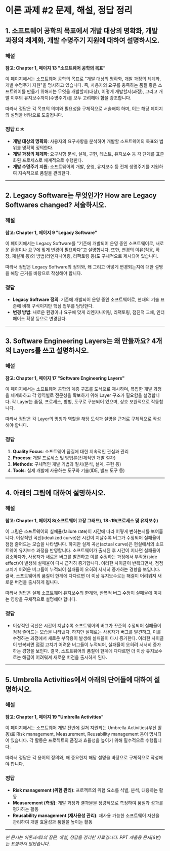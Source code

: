 # 이론 과제 #2 문제, 해설, 정답 정리


## 1. 소프트웨어 공학의 목표에서 개발 대상의 명확화, 개발 과정의 체계화, 개발 수명주기 지원에 대하여 설명하시오.

### 해설
**참고: Chapter 1, 페이지 13 "소프트웨어 공학의 목표"**

이 페이지에서는 소프트웨어 공학의 목표로 "개발 대상의 명확화, 개발 과정의 체계화, 개발 수명주기 지원"을 명시하고 있습니다. 즉, 사용자의 요구를 충족하는 품질 좋은 소프트웨어를 만들기 위해서는 무엇을 개발할지(대상), 어떻게 개발할지(과정), 그리고 개발 이후의 유지보수까지(수명주기)를 모두 고려해야 함을 강조합니다.

따라서 정답은 각 목표의 의미와 필요성을 구체적으로 서술해야 하며, 이는 해당 페이지의 설명을 바탕으로 도출됩니다.

### 정답ㅍㅊ
- **개발 대상의 명확화**: 사용자의 요구사항을 분석하여 개발할 소프트웨어의 목표와 범위를 명확히 정의한다.
- **개발 과정의 체계화**: 요구사항 분석, 설계, 구현, 테스트, 유지보수 등 각 단계를 표준화된 프로세스로 체계적으로 수행한다.
- **개발 수명주기 지원**: 소프트웨어의 개발, 운영, 유지보수 등 전체 생명주기를 지원하여 지속적으로 품질을 관리한다.

---


## 2. Legacy Software는 무엇인가? How are Legacy Softwares changed? 서술하시오.

### 해설
**참고: Chapter 1, 페이지 9 "Legacy Software"**

이 페이지에서는 Legacy Software를 "기존에 개발되어 운영 중인 소프트웨어로, 새로운 환경이나 요구에 맞게 변경이 필요하다"고 설명합니다. 또한, 변경의 이유(적응, 확장, 재설계 등)와 방법(리엔지니어링, 리팩토링 등)도 구체적으로 제시되어 있습니다.

따라서 정답은 Legacy Software의 정의와, 왜 그리고 어떻게 변경되는지에 대한 설명을 해당 근거를 바탕으로 작성해야 합니다.

### 정답
- **Legacy Software 정의**: 기존에 개발되어 운영 중인 소프트웨어로, 현재의 기술 표준에 비해 구식이지만 핵심 업무를 담당한다.
- **변경 방법**: 새로운 환경이나 요구에 맞게 리엔지니어링, 리팩토링, 점진적 교체, 인터페이스 확장 등으로 변경된다.

---


## 3. Software Engineering Layers는 왜 만들까요? 4개의 Layers를 쓰고 설명하시오.

### 해설
**참고: Chapter 1, 페이지 17 "Software Engineering Layers"**

이 페이지에서는 소프트웨어 공학의 계층 구조를 도식으로 제시하며, 복잡한 개발 과정을 체계화하고 각 영역별로 전문성을 확보하기 위해 Layer 구조가 필요함을 설명합니다. 각 Layer는 품질, 프로세스, 방법, 도구로 구분되어 있으며, 상호 보완적으로 작동합니다.

따라서 정답은 각 Layer의 명칭과 역할을 해당 도식과 설명을 근거로 구체적으로 작성해야 합니다.

### 정답
1. **Quality Focus**: 소프트웨어 품질에 대한 지속적인 관심과 관리
2. **Process**: 개발 프로세스 및 방법론(전체적인 개발 절차)
3. **Methods**: 구체적인 개발 기법과 절차(분석, 설계, 구현 등)
4. **Tools**: 실제 개발에 사용하는 도구와 기술(IDE, 빌드 도구 등)

---



## 4. 아래의 그림에 대하여 설명하시오.

### 해설
**참고: Chapter 1, 페이지 8(소프트웨어 고장 그래프), 18~19(프로세스 및 유지보수)**

이 그림은 소프트웨어의 실패율(failure rate)이 시간에 따라 어떻게 변하는지를 보여줍니다. 이상적인 곡선(idealized curve)은 시간이 지날수록 버그가 수정되어 실패율이 점점 줄어드는 모습을 나타냅니다. 하지만 실제 곡선(actual curve)은 현실에서의 소프트웨어 유지보수 과정을 반영합니다. 소프트웨어가 출시된 후 시간이 지나면 실패율이 감소하다가, 사용자가 새로운 버그를 발견하고 이를 수정하는 과정에서 부작용(side effect)이 발생해 실패율이 다시 급격히 증가합니다. 이러한 사이클이 반복되면서, 점점 고치기 어려운 버그들이 누적되어 실패율이 오히려 서서히 증가하는 경향을 보입니다. 결국, 소프트웨어의 품질이 한계에 다다르면 더 이상 유지보수로는 해결이 어려워져 새로운 버전을 출시하게 됩니다.

따라서 정답은 실제 소프트웨어 유지보수의 한계와, 반복적 버그 수정이 실패율에 미치는 영향을 구체적으로 설명해야 합니다.

### 정답
- 이상적인 곡선은 시간이 지날수록 소프트웨어의 버그가 꾸준히 수정되어 실패율이 점점 줄어드는 모습을 나타낸다. 하지만 실제로는 사용자가 버그를 발견하고, 이를 수정하는 과정에서 새로운 부작용이 발생해 실패율이 다시 증가한다. 이러한 사이클이 반복되면 점점 고치기 어려운 버그들이 누적되어, 실패율이 오히려 서서히 증가하는 경향을 보인다. 결국, 소프트웨어의 품질이 한계에 다다르면 더 이상 유지보수로는 해결이 어려워져 새로운 버전을 출시하게 된다.

---


## 5. Umbrella Activities에서 아래의 단어들에 대하여 설명하시오.

### 해설
**참고: Chapter 1, 페이지 19 "Umbrella Activities"**

이 페이지에서는 소프트웨어 개발 전반에 걸쳐 지원되는 Umbrella Activities(우산 활동)로 Risk management, Measurement, Reusability management 등이 명시되어 있습니다. 각 활동은 프로젝트의 품질과 효율성을 높이기 위해 필수적으로 수행됩니다.

따라서 정답은 각 용어의 정의와, 왜 중요한지 해당 설명을 바탕으로 구체적으로 작성해야 합니다.

### 정답
- **Risk management (위험 관리)**: 프로젝트의 위험 요소를 식별, 분석, 대응하는 활동
- **Measurement (측정)**: 개발 과정과 결과물을 정량적으로 측정하여 품질과 성과를 평가하는 활동
- **Reusability management (재사용성 관리)**: 재사용 가능한 소프트웨어 자산을 관리하여 개발 효율성과 품질을 높이는 활동

---

*본 문서는 이론과제2의 질문, 해설, 정답을 정리한 자료입니다. PPT 제출용 문제(6번)는 포함하지 않았습니다.*
